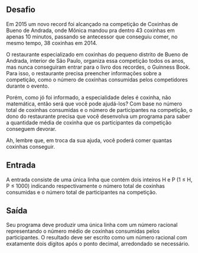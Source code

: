 ## Desafio

Em 2015 um novo record foi alcançado na competição de Coxinhas de Bueno de Andrada, 
onde Mônica mandou pra dentro 43 coxinhas em apenas 10 minutos, passando se antecessor que conseguiu comer, 
no mesmo tempo, 38 coxinhas em 2014.

O restaurante especializado em coxinhas do pequeno distrito de Bueno de Andrada, interior de São Paulo, 
organiza essa competição todos os anos, mas nunca conseguiram entrar para o livro dos recordes, 
o Guinness Book. Para isso, o restaurante precisa preencher informações sobre a competição, 
como o número de coxinhas consumidas pelos competidores durante o evento. 

Porém, como jó foi informado, a especialidade deles é coxinha, não matemática, então será que você pode ajudá-los? 
Com base no número total de coxinhas consumidas e o número de participantes na competição, 
o dono do restaurante precisa que você desenvolva um programa para saber a quantidade média de coxinha que os 
participantes da competição conseguem devorar.

Ah, lembre que, em troca da sua ajuda, você poderá comer quantas coxinhas conseguir.

## Entrada

A entrada consiste de uma única linha que contém dois inteiros H e P (1 ≤ H, P ≤ 1000) 
indicando respectivamente o número total de coxinhas consumidas e o número total de participantes na competição.

## Saída

Seu programa deve produzir uma única linha com um número racional representando o número médio de 
coxinhas consumidas pelos participantes. O resultado deve ser escrito como um número racional 
com exatamente dois dígitos após o ponto decimal, arredondado se necessário. 


